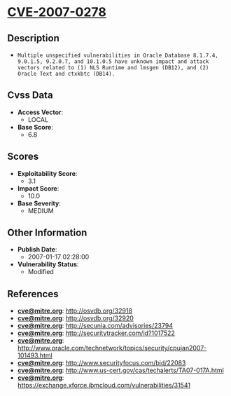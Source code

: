 
# [CVE-2007-0278](https://cve.mitre.org/cgi-bin/cvename.cgi?name=CVE-2007-0278)

## Description

- `Multiple unspecified vulnerabilities in Oracle Database 8.1.7.4, 9.0.1.5, 9.2.0.7, and 10.1.0.5 have unknown impact and attack vectors related to (1) NLS Runtime and lmsgen (DB12), and (2) Oracle Text and ctxkbtc (DB14).`

## Cvss Data

- **Access Vector**:
  - LOCAL
- **Base Score**:
  - 6.8

## Scores

- **Exploitability Score**:
  - 3.1
- **Impact Score**:
  - 10.0
- **Base Severity**:
  - MEDIUM

## Other Information

- **Publish Date**:
  - 2007-01-17 02:28:00
- **Vulnerability Status**:
  - Modified

## References

- **cve@mitre.org**: http://osvdb.org/32918
- **cve@mitre.org**: http://osvdb.org/32920
- **cve@mitre.org**: http://secunia.com/advisories/23794
- **cve@mitre.org**: http://securitytracker.com/id?1017522
- **cve@mitre.org**: http://www.oracle.com/technetwork/topics/security/cpujan2007-101493.html
- **cve@mitre.org**: http://www.securityfocus.com/bid/22083
- **cve@mitre.org**: http://www.us-cert.gov/cas/techalerts/TA07-017A.html
- **cve@mitre.org**: https://exchange.xforce.ibmcloud.com/vulnerabilities/31541
